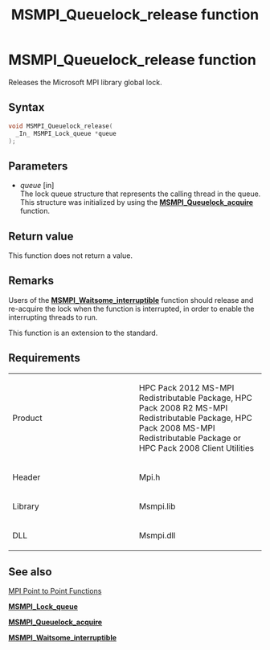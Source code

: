 ﻿---
title: MSMPI_Queuelock_release function
TOCTitle: MSMPI_Queuelock_release function
ms:assetid: C11D4EC4-E2F7-4DF2-A837-6F863A407085
ms:mtpsurl: https://msdn.microsoft.com/en-us/library/Dn520624(v=VS.85)
ms:contentKeyID: 59361095
ms.date: 03/28/2018
mtps_version: v=VS.85
f1_keywords:
- mpi/MSMPI_Queuelock_release
- MSMPI_Queuelock_release
dev_langs:
- C++
- C
api_location:
- Msmpi.dll
api_name:
- MSMPI_Queuelock_release
api_type:
- DLLExport
product:
- Windows
topic_type:
- apiref
- kbSyntax
product_family_name: VS
ROBOTS: INDEX,FOLLOW
---

# MSMPI\_Queuelock\_release function

Releases the Microsoft MPI library global lock.

## Syntax

``` c++
void MSMPI_Queuelock_release(
  _In_ MSMPI_Lock_queue *queue
);
```

## Parameters

  - *queue* \[in\]  
    The lock queue structure that represents the calling thread in the queue. This structure was initialized by using the [**MSMPI\_Queuelock\_acquire**](msmpi-queuelock-acquire-function.md) function.

## Return value

This function does not return a value.

## Remarks

Users of the [**MSMPI\_Waitsome\_interruptible**](msmpi-waitsome-interruptible-function.md) function should release and re-acquire the lock when the function is interrupted, in order to enable the interrupting threads to run.

This function is an extension to the standard.

## Requirements

<table>
<colgroup>
<col style="width: 50%" />
<col style="width: 50%" />
</colgroup>
<tbody>
<tr class="odd">
<td><p>Product</p></td>
<td><p>HPC Pack 2012 MS-MPI Redistributable Package, HPC Pack 2008 R2 MS-MPI Redistributable Package, HPC Pack 2008 MS-MPI Redistributable Package or HPC Pack 2008 Client Utilities</p></td>
</tr>
<tr class="even">
<td><p>Header</p></td>
<td>Mpi.h</td>
</tr>
<tr class="odd">
<td><p>Library</p></td>
<td>Msmpi.lib</td>
</tr>
<tr class="even">
<td><p>DLL</p></td>
<td>Msmpi.dll</td>
</tr>
</tbody>
</table>


## See also

[MPI Point to Point Functions](mpi-point-to-point-functions.md)

[**MSMPI\_Lock\_queue**](msmpi-lock-queue-structure.md)

[**MSMPI\_Queuelock\_acquire**](msmpi-queuelock-acquire-function.md)

[**MSMPI\_Waitsome\_interruptible**](msmpi-waitsome-interruptible-function.md)

